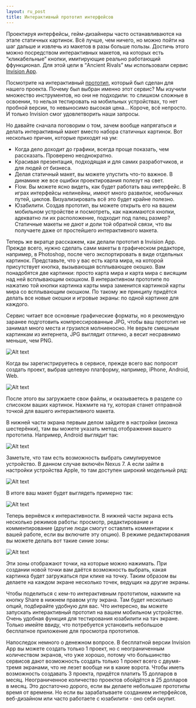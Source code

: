 ```yaml
---
layout: ru_post
title: Интерактивный прототип интерфейсов
---
```


Проектируя интерфейсы, гейм-дизайнеры часто останавливаются на этапе статичных картинок. Всё лучше, чем ничего, но можно пойти на шаг дальше и извлечь из макетов в разы больше пользы.
Достичь этого можно посредством интерактивных макетов, на которых есть “кликабельные” кнопки, имитирующие реально работающий ффункционал. Для этой цели в “Ancient Rivals” мы использовали сервис [Invision App](http://www.invisionapp.com/).

Посмотрите на интерактивный [прототип](http://invis.io/EM32MDNW7), который был сделан для нашего проекта. Почему был выбран именно этот сервис? Мы изучили множество инструментов, но они не подходили: то слишком сложные в освоении, то нельзя тестировать на мобильных устройствах, то нет пробной версии, то невыносимо высокая цена… Короче, всё непросто. И только Invision смог удовлетворить наши запросы.

Но давайте сначала поговорим о том, зачем вообще напрягаться и делать интерактивный макет вместо набора статичных картинок. Вот несколько причин, которые приходят на ум:
- Когда дело доходит до графики, всегда проще показать, чем рассказать. Проверено неоднократно.
- Красивая презентация, подходящая и для самих разработчиков, и для людей от бизнеса.
- Делая статичный макет, вы можете упустить что-то важное. В динамике же все ошибки проектирования полезут на свет.
- Flow. Вы можете ясно видеть, как будет работать ваш интерфейс. В играх интерфейсы нелинейны, имеют много развилок, необычных путей, циклов. Визуализировать всё это будет крайне полезно.
- Юзабилити. Создав прототип, вы можете открыть его на вашем мобильном устройстве и посмотреть, как нажимаются кнопки, адекватно ли их расположение, подходит под палец размер? Статичные макеты не дают и доли той обратной связи, что вы получаете даже от простейшего интерактивного макета.

Теперь же вкратце расскажем, как делали прототип в Invision App. Прежде всего, нужно сделать сами макеты в графическом редакторе, например, в Photoshop, после чего экспортировать в виде отдельных картинок. Представьте, что у вас есть карта мира, на которой присутствует кнопка, вызывающая всплывающее окошко. Вам понадобятся две картинки: просто карта мира и карта мира с висящим над ней всплывающим окошком. В интерактивном прототипе по нажатию той кнопки картинка карты мира заменится картинкой карты мира со всплывающим окошком. По такому же принципу придётся делать все новые окошки и игровые экраны: по одной картинке для каждого.

Сервис читает все основные графические форматы, но я рекомендую заранее подготовить компрессированные JPG, чтобы ваш прототип не занимал много места и грузился молниеносно. Не верьте смешным картинкам из интернета, JPG выглядит отлично, а весит несравнимо меньше, чем PNG.

![Alt text](http://i.imgur.com/rM05Jhc.png)

Когда вы зарегистрируетесь в сервисе, прежде всего вас попросят создать проект, выбрав целевую платформу, например, iPhone, Android, Web.

![Alt text](http://i.imgur.com/yZ6MkFV.png)

После этого вы загружаете свои файлы, и оказываетесь в разделе со списоком ваших картинок. Нажмите на ту, которая станет отправной точкой для вашего интерактивного макета.

В нижней части экрана первым делом зайдите в настройки (иконка шестерёнки), там вы можете указать метод отображения вашего прототипа. Например, Android выглядит так:

![Alt text](http://i.imgur.com/4m6Ghte.png)

Заметьте, что там есть возможность выбрать симулируемое устройство. В данном случае включён Nexus 7. А если зайти в настройки устройства Apple, то там доступен широкий модельный ряд:

![Alt text](http://i.imgur.com/0hg7ZsG.png)

В итоге ваш макет будет выглядеть примерно так:

![Alt text](http://i.imgur.com/th7sfip.png)

Теперь вернёмся к интерактивности. В нижней части экрана есть несколько режимов работы: просмотр, редактирование и комментирование (другие люди смогут оставлять комментарии к вашей работе, если вы включите эту опцию).
В режиме редактирования вы можете делать вот такие синие зоны:

![Alt text](http://i.imgur.com/TtuKql2.png)

Эти зоны отображают точки, на которые можно нажимать. При создании новой точки вам даётся возможность выбрать, какая картинка будет загружаться при клике на точку. Таким образом вы делаете на каждом экране несколько точек, ведущих на другие экраны.

Чтобы поделиться с кем-то интерактивным прототипом, нажмите на кнопку Share в нижнем правом углу экрана. Там будет несколько опций, подбирайте удобную для вас. Что интересно, вы можете запускать интерактивный прототип на вашем мобильном устройстве. Очень удобная функция для тестирования юзабилити на тач экране. Только имейте ввиду, что потребуется установить небольшое бесплатное приложение для просмотра прототипов.

Напоследок немного о денежном вопросе. В бесплатной версии Invision App вы можете создать только 1 проект, но с неограниченным количеством экранов, что уже хорошо, потому что большинство сервисов дают возможность создать только 1 проект всего с двумя-тремя экранами, что не лезет вообще ни в какие ворота.
Чтобы иметь возможность создавать 3 проекта, придётся платить 15 долларов в месяц. Неограниченное количество проектов обойдётся в 25 долларов в месяц. Это достаточно дорого, если вы делаете небольшие прототипы время от времени. Но если вы зарабатываете созданием интерфейсов, веб-дизайном или часто работаете с юзабилити - оно себя окупит.
